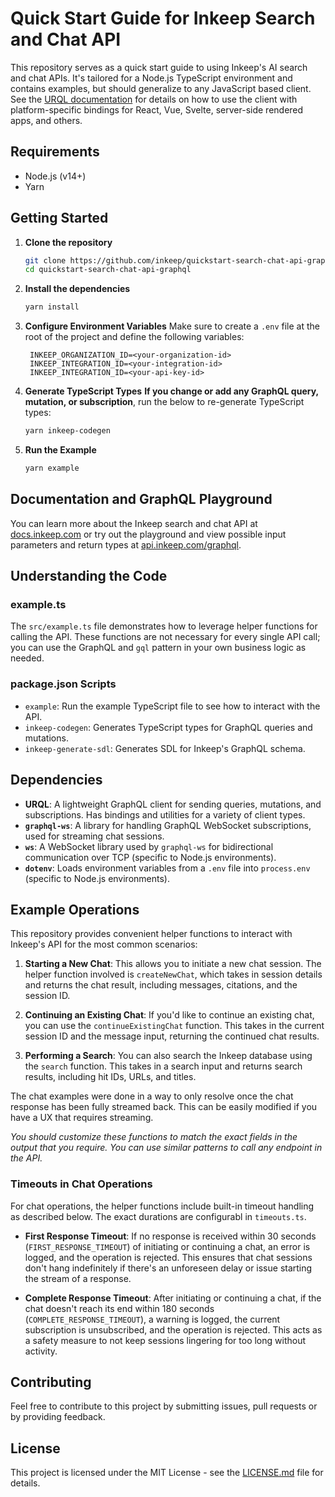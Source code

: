# Quick Start Guide for Inkeep Search and Chat API

This repository serves as a quick start guide to using Inkeep's AI search and chat APIs. It's tailored for a Node.js TypeScript environment and contains examples, but should generalize to any JavaScript based client. See the [URQL documentation](https://formidable.com/open-source/urql/docs/) for details on how to use the client with platform-specific bindings for React, Vue, Svelte, server-side rendered apps, and others.

## Requirements

- Node.js (v14+)
- Yarn

## Getting Started

1. **Clone the repository**

   ```bash
   git clone https://github.com/inkeep/quickstart-search-chat-api-graphql.git
   cd quickstart-search-chat-api-graphql
   ```

2. **Install the dependencies**

   ```bash
   yarn install
   ```

3. **Configure Environment Variables**
   Make sure to create a `.env` file at the root of the project and define the following variables:

   ```env
    INKEEP_ORGANIZATION_ID=<your-organization-id>
    INKEEP_INTEGRATION_ID=<your-integration-id>
    INKEEP_INTEGRATION_ID=<your-api-key-id>
   ```

4. **Generate TypeScript Types**
   **If you change or add any GraphQL query, mutation, or subscription**, run the below to re-generate TypeScript types:

   ```bash
   yarn inkeep-codegen
   ```

5. **Run the Example**

   ```bash
   yarn example
   ```

## Documentation and GraphQL Playground

You can learn more about the Inkeep search and chat API at [docs.inkeep.com](https://docs.inkeep.com/inkeep-api/using-the-graphql-playground) or try out the playground and view possible input parameters and return types at [api.inkeep.com/graphql](https://api.inkeep.com/graphql).

## Understanding the Code

### example.ts

The `src/example.ts` file demonstrates how to leverage helper functions for calling the API. These functions are not necessary for every single API call; you can use the GraphQL and `gql` pattern in your own business logic as needed.

### package.json Scripts

- `example`: Run the example TypeScript file to see how to interact with the API.
- `inkeep-codegen`: Generates TypeScript types for GraphQL queries and mutations.
- `inkeep-generate-sdl`: Generates SDL for Inkeep's GraphQL schema.

## Dependencies

- **URQL**: A lightweight GraphQL client for sending queries, mutations, and subscriptions. Has bindings and utilities for a variety of client types.
- **`graphql-ws`**: A library for handling GraphQL WebSocket subscriptions, used for streaming chat sessions.
- **`ws`**: A WebSocket library used by `graphql-ws` for bidirectional communication over TCP (specific to Node.js environments).
- **`dotenv`**: Loads environment variables from a `.env` file into `process.env` (specific to Node.js environments).

## Example Operations

This repository provides convenient helper functions to interact with Inkeep's API for the most common scenarios:

1. **Starting a New Chat**: This allows you to initiate a new chat session. The helper function involved is `createNewChat`, which takes in session details and returns the chat result, including messages, citations, and the session ID.

2. **Continuing an Existing Chat**: If you'd like to continue an existing chat, you can use the `continueExistingChat` function. This takes in the current session ID and the message input, returning the continued chat results.

3. **Performing a Search**: You can also search the Inkeep database using the `search` function. This takes in a search input and returns search results, including hit IDs, URLs, and titles.

The chat examples were done in a way to only resolve once the chat response has been fully streamed back. This can be easily modified if you have a UX that requires streaming.

_You should customize these functions to match the exact fields in the output that you require. You can use similar patterns to call any endpoint in the API._

### Timeouts in Chat Operations

For chat operations, the helper functions include built-in timeout handling as described below. The exact durations are configurabl in `timeouts.ts`.

- **First Response Timeout**: If no response is received within 30 seconds (`FIRST_RESPONSE_TIMEOUT`) of initiating or continuing a chat, an error is logged, and the operation is rejected. This ensures that chat sessions don't hang indefinitely if there's an unforeseen delay or issue starting the stream of a response.

- **Complete Response Timeout**: After initiating or continuing a chat, if the chat doesn't reach its end within 180 seconds (`COMPLETE_RESPONSE_TIMEOUT`), a warning is logged, the current subscription is unsubscribed, and the operation is rejected. This acts as a safety measure to not keep sessions lingering for too long without activity.

## Contributing

Feel free to contribute to this project by submitting issues, pull requests or by providing feedback.

## License

This project is licensed under the MIT License - see the [LICENSE.md](LICENSE.md) file for details.
